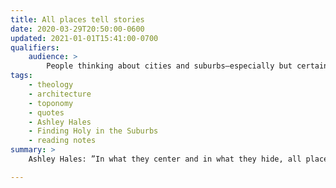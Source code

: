 ```yaml
---
title: All places tell stories
date: 2020-03-29T20:50:00-0600
updated: 2021-01-01T15:41:00-0700
qualifiers:
    audience: >
        People thinking about cities and suburbs—especially but certainly not only other orthodoxy Christians.
tags:
    - theology
    - architecture
    - toponomy
    - quotes
    - Ashley Hales
    - Finding Holy in the Suburbs
    - reading notes
summary: >
    Ashley Hales: ”In what they center and in what they hide, all places tell stories through their geography, architecture, and city planning.”

---
```


<figure class='quotation>

> In what they center and in what they hide, all places tell stories through their geography, architecture, and city planning.

<figcaption>—{{book.author}}, [<cite>{{book.title}}</cite>]({{book.link}})</figcaption>

</figure>